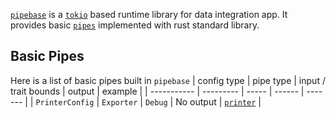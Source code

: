[`pipebase`] is a [`tokio`] based runtime library for data integration app. It provides basic [`pipes`] implemented with rust standard library.

## Basic Pipes
Here is a list of basic pipes built in `pipebase`
| config type | pipe type | input / trait bounds | output | example |
| ----------- | --------- | ----- | ------ | ------- |
| `PrinterConfig` | `Exporter`  | `Debug` | No output | [`printer`] |

[`pipebase`]: https://github.com/pipebase/pipebase/tree/main/pipebase
[`pipes`]: https://github.com/pipebase/pipebase/tree/main/pipegen#pipes
[`pipe type`]: https://github.com/pipebase/pipebase/tree/main/pipegen#pipe-type
[`printer`]: https://github.com/pipebase/pipebase/tree/main/examples/printer
[`tokio`]: https://github.com/tokio-rs/tokio
